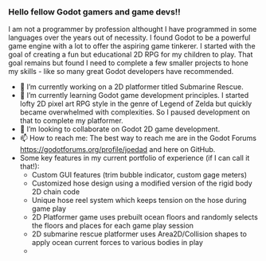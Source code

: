 ### Hello fellow Godot gamers and game devs!!

I am not a programmer by profession althought I have programmed in some languages over the years out of necessity.  I found Godot to be a powerful game engine with a lot to offer the aspiring game tinkerer.  I started with the goal of creating a fun but educational 2D RPG for my children to play.  That goal remains but found I need to complete a few smaller projects to hone my skills - like so many great Godot developers have recommended.

- 🔭 I’m currently working on a 2D platformer titled Submarine Rescue.
- 🌱 I’m currently learning Godot game development principles.  I started lofty 2D pixel art RPG style in the genre of Legend of Zelda but quickly became overwhelmed with complexities.  So I paused development on that to complete my platformer.
- 👯 I’m looking to collaborate on Godot 2D game development.
- 📫 How to reach me: The best way to reach me are in the Godot Forums https://godotforums.org/profile/joedad and here on GitHub.
- Some key features in my current portfolio of experience (if I can call it that!):
    - Custom GUI features (trim bubble indicator, custom gage meters)
    - Customized hose design using a modified version of the rigid body 2D chain code
    - Unique hose reel system which keeps tension on the hose during game play
    - 2D Platformer game uses prebuilt ocean floors and randomly selects the floors and places for each game play session
    - 2D submarine rescue platformer uses Area2D/Collision shapes to apply ocean current forces to various bodies in play
    - 
<!--
**joehubdad/joehubdad** is a ✨ _special_ ✨ repository because its `README.md` (this file) appears on your GitHub profile.

Here are some ideas to get you started:

- 🔭 I’m currently working on a 2D platformer titled Submarine Rescue.
- 🌱 I’m currently learning Godot game development principles.  I started lofty 2D pixel art RPG style in the genre of Legend of Zelda but quickly became overwhelmed with complexities.  So I paused development on that to complete my platformer.
- 👯 I’m looking to collaborate on Godot 2D game development.
- 📫 How to reach me: The best way to reach me are in the Godot Forums https://godotforums.org/profile/joedad and here on GitHub.
-->
